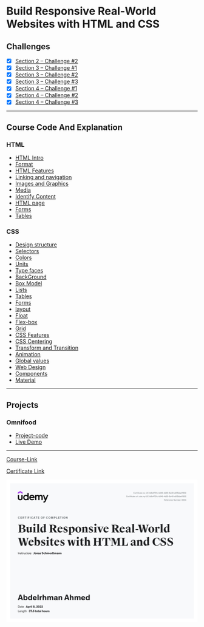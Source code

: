 # Build Responsive Real-World Websites with HTML and CSS

## Challenges

- [x] [Section 2 – Challenge #2](./Challenges/01-Challenges/)
- [x] [Section 3 – Challenge #1](./Challenges/02-Challenges/)
- [x] [Section 3 – Challenge #2](./Challenges/03-Challenges/)
- [x] [Section 3 – Challenge #3](./Challenges/04-Challenges/)
- [x] [Section 4 – Challenge #1](./Challenges/05-Challenges/)
- [x] [Section 4 – Challenge #2](./Challenges/06-Challenges/)
- [x] [Section 4 – Challenge #3](./Challenges/07-Challenges/)

---

## Course Code And Explanation

### HTML

- [HTML Intro](./Code/Html/HTML%20Essential%20Training/a-HTML/)
- [Format](./Code/Html/HTML%20Essential%20Training/b-Format/)
- [HTML Features](./Code/Html/HTML%20Essential%20Training/c-HTMl-features/)
- [Linking and navigation](./Code/Html/HTML%20Essential%20Training/d-Linking-and-navigation/)
- [Images and Graphics](./Code/Html/HTML%20Essential%20Training/e-Images-and-graphics/)
- [Media](./Code/Html/HTML%20Essential%20Training/f-Media/)
- [Identify Content ](./Code/Html/HTML%20Essential%20Training/g-Identify-content/)
- [HTML page](./Code/Html/HTML%20Essential%20Training/h-HTML-page/)
- [Forms](./Code/Html/HTML%20Essential%20Training/i-Forms/)
- [Tables](./Code/Html/HTML%20Essential%20Training/j-Tables/)

### CSS

- [Design structure](./Code/CSS/a-structure/)
- [Selectors](./Code/CSS/b-selectors/)
- [Colors](./Code/CSS/c-colors/)
- [Units](./Code/CSS/d-units/)
- [Type faces](./Code/CSS/e-typeface/)
- [BackGround](./Code/CSS/f-background/)
- [Box Model](./Code/CSS/g-box-model/)
- [Lists](./Code/CSS/h-lists/)
- [Tables](./Code/CSS/i-tables/)
- [Forms](./Code/CSS/j-forms/)
- [layout](./Code/CSS/k-layout/)
- [Float](./Code/CSS/l-float/)
- [Flex-box](./Code/CSS/m-flex-box/)
- [Grid](./Code/CSS/n-grid/)
- [CSS Features](./Code/CSS/o-css-features/)
- [CSS Centering](./Code/CSS/p-css-centring/)
- [Transform and Transition](./Code/CSS/q-transform-transition/)
- [Animation](./Code/CSS/r-animation/)
- [Global values](./Code/CSS/s-global%20values/)
- [Web Design](./Code/CSS/t-web%20design/)
- [Components](./Code/CSS/u-components/)
- [Material](./Code/CSS/z-material/)

---

## Projects

### Omnifood

- [Project-code](./Projects/) <br>
- [Live Demo](https://abdelrhman-ahmed-kamal.github.io/omnifood/)

---

[Course-Link](https://www.udemy.com/course/design-and-develop-a-killer-website-with-html5-and-css3)<br>

[Certificate Link](https://drive.google.com/file/d/1i7_y9xUG1oQyBhnEjTSvgf9OkYU5ar6e/view)

![Certificate](./certificate.jpg)
